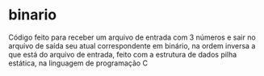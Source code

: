 # binario
Código feito para receber um arquivo de entrada com 3 números e sair no arquivo de saída seu atual correspondente em binário, na ordem inversa a que está do arquivo de entrada, feito com a estrutura de dados pilha estática, na linguagem de programação C
